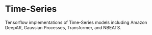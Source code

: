 # Time-Series

Tensorflow implementations of Time-Series models including Amazon DeepAR, Gaussian Processes, Transformer, and NBEATS.

